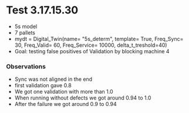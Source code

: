 # Test 3.17.15.30
- 5s model
- 7 pallets
- mydt = Digital_Twin(name= "5s_determ", template= True, Freq_Sync= 30, Freq_Valid= 60, Freq_Service= 10000, delta_t_treshold=40)
- Goal: testing false positives of Validation by blocking machine 4

### Observations
- Sync was not aligned in the end
- first validation gave 0.8
- We got one validation with more than 1.0
- When running without defects we got around 0.94 to 1.0
- After the failure we got around 0.9 to 0.94